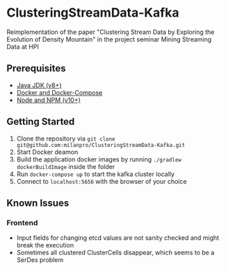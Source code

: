 # ClusteringStreamData-Kafka

Reimplementation of the paper "Clustering Stream Data by Exploring the Evolution of Density Mountain" in the project seminar Mining Streaming Data at HPI

## Prerequisites

- [Java JDK (v8+)](https://www.oracle.com/technetwork/java/javase/downloads/index.html)
- [Docker and Docker-Compose](https://www.docker.com/get-started)
- [Node and NPM (v10+)](https://www.npmjs.com/get-npm)

## Getting Started

1. Clone the repository via `git clone git@github.com:milanpro/ClusteringStreamData-Kafka.git`
2. Start Docker deamon
3. Build the application docker images by running `./gradlew dockerBuildImage` inside the folder
4. Run `docker-compose up` to start the kafka cluster locally
5. Connect to `localhost:5656` with the browser of your choice

## Known Issues

### Frontend

- Input fields for changing etcd values are not sanity checked and might break the execution
- Sometimes all clustered ClusterCells disappear, which seems to be a SerDes problem

